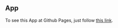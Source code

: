 ## App

To see this App at Github Pages, just follow
[this link](https://klypalskyi.github.io/goit-react-hw-02-reader).
